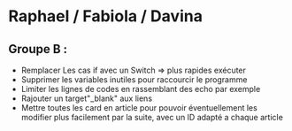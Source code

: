 # Raphael / Fabiola / Davina

## Groupe B :

  - Remplacer Les cas if avec un Switch => plus rapides exécuter
  - Supprimer les variables inutiles pour raccourcir le programme
  - Limiter les lignes de codes en rassemblant des echo par exemple
  - Rajouter un target"_blank" aux liens
  - Mettre toutes les card en article pour pouvoir éventuellement les modifier plus facilement par la suite, avec un ID adapté a chaque article


